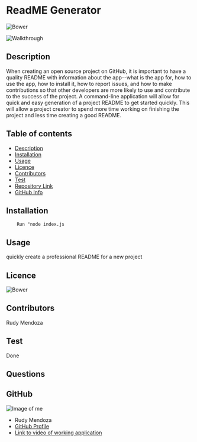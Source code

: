 
# **ReadME Generator**
![Bower](https://img.shields.io/bower/l/markdown?color=%23green&label=license&logo=undefined&style=plastic)

![Walkthrough](Walkthrough.gif)

## Description 
When creating an open source project on GitHub, it is important to have a quality README with information about the app--what is the app for, how to use the app, how to install it, how to report issues, and how to make contributions so that other developers are more likely to use and contribute to the success of the project. A command-line application will allow for quick and easy generation of a project README to get started quickly. This will allow a project creator to spend more time working on finishing the project and less time creating a good README.
## Table of contents
- [Description](#Description)
- [Installation](#Installation)
- [Usage](#Usage)
- [Licence](#Licence)
- [Contributors](#Contributors)
- [Test](#Test)
- [Repository Link](#Repository)
- [GitHub Info](#GitHub) 
## Installation
        Run "node index.js
## Usage
quickly create a professional README for a new project
## Licence
![Bower](https://img.shields.io/bower/l/markdown?color=%23green&label=license&logo=undefined&style=plastic)
## Contributors
Rudy Mendoza
## Test
Done
## Questions

## GitHub
![Image of me](https://avatars2.githubusercontent.com/u/15864681?v=4)
- Rudy Mendoza
- [GitHub Profile](https://github.com/Mendozar)
- [Link to video of working application](https://drive.google.com/file/d/1T4u8i1zwvScaLgj2KczPmihHV_CCSVrU/view)
